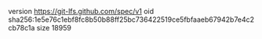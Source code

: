 version https://git-lfs.github.com/spec/v1
oid sha256:1e5e76c1ebf8fc8b50b88ff25bc736422519ce5fbfaaeb67942b7e4c2cb78c1a
size 18959
